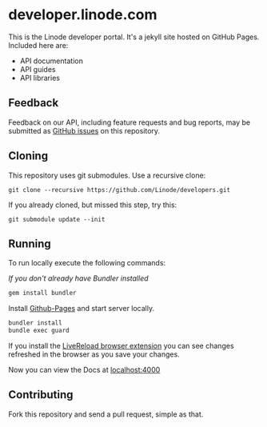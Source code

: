 # developer.linode.com

This is the Linode developer portal. It's a jekyll site hosted on GitHub Pages.
Included here are:

* API documentation
* API guides
* API libraries

## Feedback

Feedback on our API, including feature requests and bug reports, may be
submitted as [GitHub issues](https://github.com/linode/developers/issues/new)
on this repository.

## Cloning

This repository uses git submodules. Use a recursive clone:

    git clone --recursive https://github.com/Linode/developers.git

If you already cloned, but missed this step, try this:

    git submodule update --init

## Running

To run locally execute the following commands:

*If you don't already have Bundler installed*

```bash
gem install bundler
```

Install [Github-Pages](https://help.github.com/articles/using-jekyll-with-pages/) and start server locally.

```bash
bundler install
bundle exec guard
```
If you install the [LiveReload browser extension](http://livereload.com/extensions/) you can see changes refreshed in the browser as you save your changes.

Now you can view the Docs at [localhost:4000](http://localhost:4000)

## Contributing

Fork this repository and send a pull request, simple as that.
